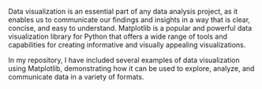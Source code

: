 Data visualization is an essential part of any data analysis project, as it enables us to communicate our findings and insights in a way that is clear, concise, and easy to understand. Matplotlib is a popular and powerful data visualization library for Python that offers a wide range of tools and capabilities for creating informative and visually appealing visualizations.

In my repository, I have included several examples of data visualization using Matplotlib, demonstrating how it can be used to explore, analyze, and communicate data in a variety of formats.
